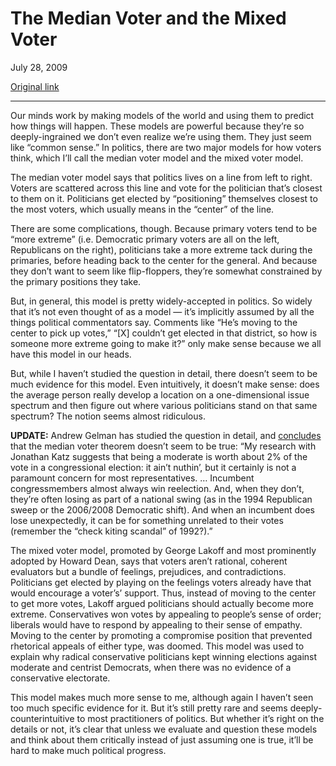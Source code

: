The Median Voter and the Mixed Voter
====================================

July 28, 2009

[Original link](http://www.aaronsw.com/weblog/medianvoter)

* * * * *

Our minds work by making models of the world and using them to predict
how things will happen. These models are powerful because they’re so
deeply-ingrained we don’t even realize we’re using them. They just seem
like “common sense.” In politics, there are two major models for how
voters think, which I’ll call the median voter model and the mixed voter
model.

The median voter model says that politics lives on a line from left to
right. Voters are scattered across this line and vote for the politician
that’s closest to them on it. Politicians get elected by “positioning”
themselves closest to the most voters, which usually means in the
“center” of the line.

There are some complications, though. Because primary voters tend to be
“more extreme” (i.e. Democratic primary voters are all on the left,
Republicans on the right), politicians take a more extreme tack during
the primaries, before heading back to the center for the general. And
because they don’t want to seem like flip-floppers, they’re somewhat
constrained by the primary positions they take.

But, in general, this model is pretty widely-accepted in politics. So
widely that it’s not even thought of as a model — it’s implicitly
assumed by all the things political commentators say. Comments like
“He’s moving to the center to pick up votes,” “[X] couldn’t get elected
in that district, so how is someone more extreme going to make it?” only
make sense because we all have this model in our heads.

But, while I haven’t studied the question in detail, there doesn’t seem
to be much evidence for this model. Even intuitively, it doesn’t make
sense: does the average person really develop a location on a
one-dimensional issue spectrum and then figure out where various
politicians stand on that same spectrum? The notion seems almost
ridiculous.

**UPDATE:** Andrew Gelman has studied the question in detail, and
[concludes](http://www.themonkeycage.org/2009/11/politicians_have_a_lot_of_leew.html)
that the median voter theorem doesn’t seem to be true: “My research with
Jonathan Katz suggests that being a moderate is worth about 2% of the
vote in a congressional election: it ain’t nuthin’, but it certainly is
not a paramount concern for most representatives. … Incumbent
congressmembers almost always win reelection. And, when they don’t,
they’re often losing as part of a national swing (as in the 1994
Republican sweep or the 2006/2008 Democratic shift). And when an
incumbent does lose unexpectedly, it can be for something unrelated to
their votes (remember the “check kiting scandal” of 1992?).”

The mixed voter model, promoted by George Lakoff and most prominently
adopted by Howard Dean, says that voters aren’t rational, coherent
evaluators but a bundle of feelings, prejudices, and contradictions.
Politicians get elected by playing on the feelings voters already have
that would encourage a voter’s’ support. Thus, instead of moving to the
center to get more votes, Lakoff argued politicians should actually
become more extreme. Conservatives won votes by appealing to people’s
sense of order; liberals would have to respond by appealing to their
sense of empathy. Moving to the center by promoting a compromise
position that prevented rhetorical appeals of either type, was doomed.
This model was used to explain why radical conservative politicians kept
winning elections against moderate and centrist Democrats, when there
was no evidence of a conservative electorate.

This model makes much more sense to me, although again I haven’t seen
too much specific evidence for it. But it’s still pretty rare and seems
deeply-counterintuitive to most practitioners of politics. But whether
it’s right on the details or not, it’s clear that unless we evaluate and
question these models and think about them critically instead of just
assuming one is true, it’ll be hard to make much political progress.
